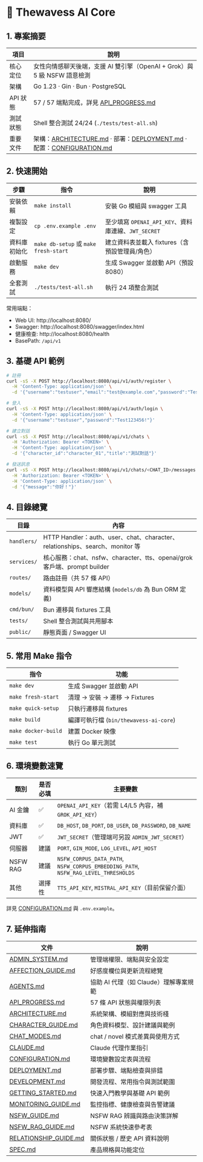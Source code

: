 # 🤖 Thewavess AI Core

## 1. 專案摘要
| 項目 | 說明 |
|------|------|
| 核心定位 | 女性向情感聊天後端，支援 AI 雙引擎（OpenAI + Grok）與 5 級 NSFW 語意檢測 |
| 架構 | Go 1.23 · Gin · Bun · PostgreSQL |
| API 狀態 | 57 / 57 端點完成，詳見 [API_PROGRESS.md](./API_PROGRESS.md) |
| 測試狀態 | Shell 整合測試 24/24 (`./tests/test-all.sh`) |
| 重要文件 | 架構：[ARCHITECTURE.md](./ARCHITECTURE.md) · 部署：[DEPLOYMENT.md](./DEPLOYMENT.md) · 配置：[CONFIGURATION.md](./CONFIGURATION.md) |

## 2. 快速開始
| 步驟 | 指令 | 說明 |
|------|------|------|
| 安裝依賴 | `make install` | 安裝 Go 模組與 swagger 工具 |
| 複製設定 | `cp .env.example .env` | 至少填寫 `OPENAI_API_KEY`、資料庫連線、`JWT_SECRET` |
| 資料庫初始化 | `make db-setup` 或 `make fresh-start` | 建立資料表並載入 fixtures（含預設管理員/角色）|
| 啟動服務 | `make dev` | 生成 Swagger 並啟動 API（預設 8080）|
| 全套測試 | `./tests/test-all.sh` | 執行 24 項整合測試 |

常用端點：
- Web UI: http://localhost:8080/
- Swagger: http://localhost:8080/swagger/index.html
- 健康檢查: http://localhost:8080/health
- BasePath: `/api/v1`

## 3. 基礎 API 範例
```bash
# 註冊
curl -sS -X POST http://localhost:8080/api/v1/auth/register \
  -H 'Content-Type: application/json' \
  -d '{"username":"testuser","email":"test@example.com","password":"Test123456!"}'

# 登入
curl -sS -X POST http://localhost:8080/api/v1/auth/login \
  -H 'Content-Type: application/json' \
  -d '{"username":"testuser","password":"Test123456!"}'

# 建立對話
curl -sS -X POST http://localhost:8080/api/v1/chats \
  -H 'Authorization: Bearer <TOKEN>' \
  -H 'Content-Type: application/json' \
  -d '{"character_id":"character_01","title":"測試對話"}'

# 發送訊息
curl -sS -X POST http://localhost:8080/api/v1/chats/<CHAT_ID>/messages \
  -H 'Authorization: Bearer <TOKEN>' \
  -H 'Content-Type: application/json' \
  -d '{"message":"你好！"}'
```

## 4. 目錄總覽
| 目錄 | 內容 |
|------|------|
| `handlers/` | HTTP Handler：auth、user、chat、character、relationships、search、monitor 等 |
| `services/` | 核心服務：chat、nsfw、character、tts、openai/grok 客戶端、prompt builder |
| `routes/` | 路由註冊（共 57 條 API）|
| `models/` | 資料模型與 API 響應結構 (`models/db` 為 Bun ORM 定義) |
| `cmd/bun/` | Bun 遷移與 fixtures 工具 |
| `tests/` | Shell 整合測試與共用腳本 |
| `public/` | 靜態頁面 / Swagger UI |

## 5. 常用 Make 指令
| 指令 | 功能 |
|------|------|
| `make dev` | 生成 Swagger 並啟動 API |
| `make fresh-start` | 清理 → 安裝 → 遷移 → Fixtures |
| `make quick-setup` | 只執行遷移與 fixtures |
| `make build` | 編譯可執行檔 (`bin/thewavess-ai-core`) |
| `make docker-build` | 建置 Docker 映像 |
| `make test` | 執行 Go 單元測試 |

## 6. 環境變數速覽
| 類別 | 是否必填 | 主要變數 |
|------|----------|-----------|
| AI 金鑰 | ✅ | `OPENAI_API_KEY`（若需 L4/L5 內容，補 `GROK_API_KEY`）|
| 資料庫 | ✅ | `DB_HOST`, `DB_PORT`, `DB_USER`, `DB_PASSWORD`, `DB_NAME` |
| JWT | ✅ | `JWT_SECRET`（管理端可另設 `ADMIN_JWT_SECRET`）|
| 伺服器 | 建議 | `PORT`, `GIN_MODE`, `LOG_LEVEL`, `API_HOST` |
| NSFW RAG | 建議 | `NSFW_CORPUS_DATA_PATH`, `NSFW_CORPUS_EMBEDDING_PATH`, `NSFW_RAG_LEVEL_THRESHOLDS` |
| 其他 | 選擇性 | `TTS_API_KEY`, `MISTRAL_API_KEY`（目前保留介面）|

詳見 [CONFIGURATION.md](./CONFIGURATION.md) 與 `.env.example`。

## 7. 延伸指南
| 文件 | 說明 |
|------|------|
| [ADMIN_SYSTEM.md](ADMIN_SYSTEM.md) | 管理端權限、端點與安全設定 |
| [AFFECTION_GUIDE.md](AFFECTION_GUIDE.md) | 好感度欄位與更新流程總覽 |
| [AGENTS.md](AGENTS.md) | 協助 AI 代理（如 Claude）理解專案規範 |
| [API_PROGRESS.md](API_PROGRESS.md) | 57 條 API 狀態與權限列表 |
| [ARCHITECTURE.md](ARCHITECTURE.md) | 系統架構、模組對應與技術棧 |
| [CHARACTER_GUIDE.md](CHARACTER_GUIDE.md) | 角色資料模型、設計建議與範例 |
| [CHAT_MODES.md](CHAT_MODES.md) | chat / novel 模式差異與使用方式 |
| [CLAUDE.md](CLAUDE.md) | Claude 代理作業指引 |
| [CONFIGURATION.md](CONFIGURATION.md) | 環境變數設定表與流程 |
| [DEPLOYMENT.md](DEPLOYMENT.md) | 部署步驟、端點檢查與排錯 |
| [DEVELOPMENT.md](DEVELOPMENT.md) | 開發流程、常用指令與測試範圍 |
| [GETTING_STARTED.md](GETTING_STARTED.md) | 快速入門教學與基礎 API 範例 |
| [MONITORING_GUIDE.md](MONITORING_GUIDE.md) | 監控指標、健康檢查與告警建議 |
| [NSFW_GUIDE.md](NSFW_GUIDE.md) | NSFW RAG 辨識與路由決策詳解 |
| [NSFW_RAG_GUIDE.md](NSFW_RAG_GUIDE.md) | NSFW 系統快速參考表 |
| [RELATIONSHIP_GUIDE.md](RELATIONSHIP_GUIDE.md) | 關係狀態 / 歷史 API 資料說明 |
| [SPEC.md](SPEC.md) | 產品規格與功能定位 |
